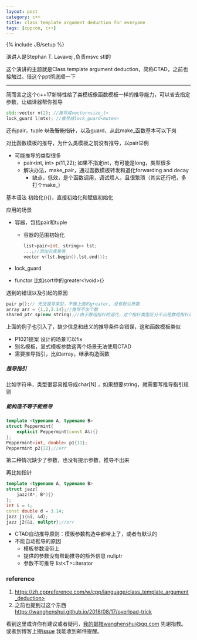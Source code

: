 ```yaml
---
layout: post
category: c++
title: class template argument deduction for everyone
tags: [cppcon, c++]
---
```

{% include JB/setup %}

演讲人是Stephan T. Lavavej ,负责msvc stl的

这个演讲的主题就是Class template argument deduction，简称CTAD，之前也接触过。借这个ppt彻底顺一下

---

简而言之这个c++17新特性给了类模板像函数模板一样的推导能力，可以省去指定参数，让编译器帮你推导

```c++
std::vector v{2}; //推导成vector<size_t>
lock_guard l(mtx); //推导成lock_guard<mutex>
```

还有pair，tuple ~~以及智能指针~~，以及guard，从此make_函数基本可以下岗

对比函数模板的推导，为什么类模板之前没有推导，以pair举例

- 可能推导的类型很多 
  - pair<int, int> p(11,22);  如果不指定int，有可能是long，类型很多
  - 解决办法，make_pair，通过函数模板转发和退化forwarding and decay
    - 缺点，低效，是个函数调用，调试烦人，且很繁琐（其实还行吧，多打个make_）



基本语法 初始化(){}，直接初始化和赋值初始化

应用的场景

- 容器，包括pair和tuple

  - 容器的范围初始化 

    ```c++
    list<pair<int, string>> lst; 
    ...;//添加元素等等
    vector v(lst.begin(),lst.end());
    ```

- lock_guard

- functor 比如sort中的greater<\void>{}

遇到的错误以及引起的原因

 ```c++
pair p{};// 无法推导类型，不像上面的greater, 没有默认参数
array arr = {1,2,3.14};//推导不出个数
shared_ptr sp(new string);//由于数组指针的退化，这个指针类型区分不出是数组指针还是普通指针，shared_ptr<string> shared_ptr<string []>
 ```

上面的例子也引入了，缺少信息和歧义的推导条件会错误，这和函数模板类似

- P1021提案 设计的场景可以fix
- 别名模板，显式模板参数这两个场景无法使用CTAD
- 需要推导指引，比如array，继承构造函数



##### 推导指引

比如字符串，类型很容易推导成char[N] ，如果想要string，就需要写推导指引规则

##### 能构造不等于能推导

```c++
template <typename A, typename B> 
struct Peppermint{
    explicit Peppermint(const A&){}
};
Peppermint<int, double> p1{11};
Peppermint p2{22};//err
```

第二种情况缺少了参数，也没有提示参数，推导不出来

再比如指针

```c++
template <typename A, typename B>
struct jazz{
    jazz(A*, B*){}
};
int i = 1;
const double d = 3.14;
jazz j1{&i, &d};
jazz j2{&i, nullptr};//err
```

- CTAD自动推导原则：模板参数构造中都带上了，或者有默认的
- 不能自动推导的原因
  - 模板参数没带上
  - 提供的参数没有帮助推导的额外信息 nullptr
  - 参数不可推导 list\<T>::iterator



### reference

1.  https://zh.cppreference.com/w/cpp/language/class_template_argument_deduction> 
2.  之前也提到过这个东西<https://wanghenshui.github.io/2018/08/17/overload-trick>

看到这里或许你有建议或者疑问，我的邮箱wanghenshui@qq.com 先谢指教。或者到博客上提[issue](https://github.com/wanghenshui/wanghenshui.github.io/issues/new) 我能收到邮件提醒。

